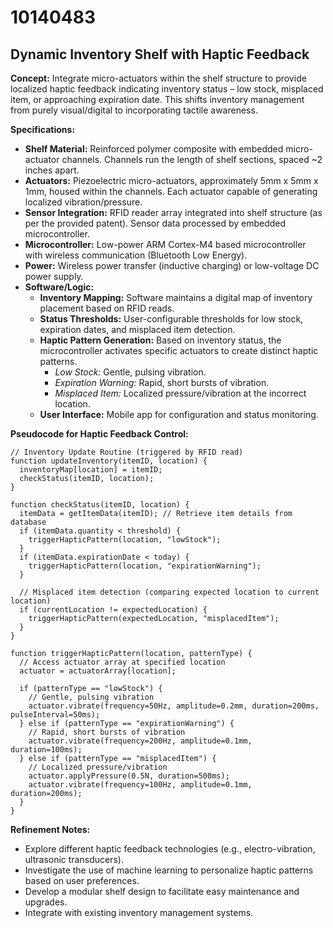 # 10140483

## Dynamic Inventory Shelf with Haptic Feedback

**Concept:** Integrate micro-actuators within the shelf structure to provide localized haptic feedback indicating inventory status – low stock, misplaced item, or approaching expiration date. This shifts inventory management from purely visual/digital to incorporating tactile awareness.

**Specifications:**

*   **Shelf Material:** Reinforced polymer composite with embedded micro-actuator channels. Channels run the length of shelf sections, spaced ~2 inches apart.
*   **Actuators:** Piezoelectric micro-actuators, approximately 5mm x 5mm x 1mm, housed within the channels. Each actuator capable of generating localized vibration/pressure.
*   **Sensor Integration:** RFID reader array integrated into shelf structure (as per the provided patent). Sensor data processed by embedded microcontroller.
*   **Microcontroller:** Low-power ARM Cortex-M4 based microcontroller with wireless communication (Bluetooth Low Energy).
*   **Power:** Wireless power transfer (inductive charging) or low-voltage DC power supply.
*   **Software/Logic:**
    *   **Inventory Mapping:**  Software maintains a digital map of inventory placement based on RFID reads.
    *   **Status Thresholds:**  User-configurable thresholds for low stock, expiration dates, and misplaced item detection.
    *   **Haptic Pattern Generation:**  Based on inventory status, the microcontroller activates specific actuators to create distinct haptic patterns.
        *   *Low Stock:*  Gentle, pulsing vibration.
        *   *Expiration Warning:*  Rapid, short bursts of vibration.
        *   *Misplaced Item:*  Localized pressure/vibration at the incorrect location.
    *   **User Interface:** Mobile app for configuration and status monitoring.

**Pseudocode for Haptic Feedback Control:**

```
// Inventory Update Routine (triggered by RFID read)
function updateInventory(itemID, location) {
  inventoryMap[location] = itemID;
  checkStatus(itemID, location);
}

function checkStatus(itemID, location) {
  itemData = getItemData(itemID); // Retrieve item details from database
  if (itemData.quantity < threshold) {
    triggerHapticPattern(location, "lowStock");
  }
  if (itemData.expirationDate < today) {
    triggerHapticPattern(location, "expirationWarning");
  }

  // Misplaced item detection (comparing expected location to current location)
  if (currentLocation != expectedLocation) {
    triggerHapticPattern(expectedLocation, "misplacedItem");
  }
}

function triggerHapticPattern(location, patternType) {
  // Access actuator array at specified location
  actuator = actuatorArray[location];

  if (patternType == "lowStock") {
    // Gentle, pulsing vibration
    actuator.vibrate(frequency=50Hz, amplitude=0.2mm, duration=200ms, pulseInterval=50ms);
  } else if (patternType == "expirationWarning") {
    // Rapid, short bursts of vibration
    actuator.vibrate(frequency=200Hz, amplitude=0.1mm, duration=100ms);
  } else if (patternType == "misplacedItem") {
    // Localized pressure/vibration
    actuator.applyPressure(0.5N, duration=500ms);
    actuator.vibrate(frequency=100Hz, amplitude=0.1mm, duration=200ms);
  }
}
```

**Refinement Notes:**

*   Explore different haptic feedback technologies (e.g., electro-vibration, ultrasonic transducers).
*   Investigate the use of machine learning to personalize haptic patterns based on user preferences.
*   Develop a modular shelf design to facilitate easy maintenance and upgrades.
*   Integrate with existing inventory management systems.